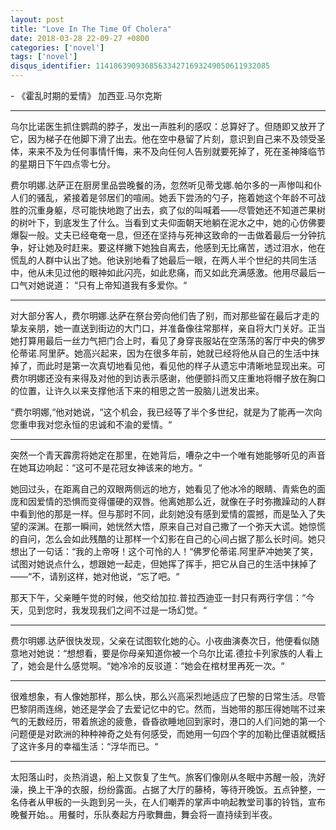 ```yaml
---
layout: post
title: "Love In The Time Of Cholera"
date: 2018-03-28 22-09-27 +0800
categories: ['novel']
tags: ['novel']
disqus_identifier: 114186390936856334271693249050611932085
---
```


\- 《霍乱时期的爱情》 加西亚.马尔克斯

- - -

乌尔比诺医生抓住鹦鹉的脖子，发出一声胜利的感叹：总算好了。但随即又放开了它，因为梯子在他脚下滑了出去。他在空中悬留了片刻，意识到自己来不及领受圣体，来来不及为任何事情忏悔，来不及向任何人告别就要死掉了，死在圣神降临节的星期日下午四点零七分。

费尔明娜.达萨正在厨房里品尝晚餐的汤，忽然听见蒂戈娜.帕尔多的一声惨叫和仆人们的骚乱，紧接着是邻居们的喧闹。她丢下尝汤的勺子，拖着她这个年龄不可战胜的沉重身躯，尽可能快地跑了出去，疯了似的叫喊着——尽管她还不知道芒果树的树叶下，到底发生了什么。当看到丈夫仰面朝天地躺在泥水之中，她的心仿佛要爆裂一般。丈夫已经奄奄一息，但还在坚持与死神这致命的一击做着最后一分钟抗争，好让她及时赶来。要这样撇下她独自离去，他感到无比痛苦，透过泪水，他在慌乱的人群中认出了她。他诀别地看了她最后一眼，在两人半个世纪的共同生活中，他从未见过他的眼神如此闪亮，如此悲痛，而又如此充满感激。他用尽最后一口气对她说道： “只有上帝知道我有多爱你。“

- - -

对大部分客人，费尔明娜.达萨在祭台旁向他们告了别，而对那些留在最后才走的挚友亲朋，她一直送到街边的大门口，并准备像往常那样，亲自将大门关好。正当她打算用最后一丝力气把门合上时，看见了身穿丧服站在空荡荡的客厅中央的佛罗伦蒂诺.阿里萨。她高兴起来，因为在很多年前，她就已经将他从自己的生活中抹掉了，而此时是第一次真切地看见他，看见他的样子从遗忘中清晰地显现出来。可费尔明娜还没有来得及对他的到访表示感谢，他便颤抖而又庄重地将帽子放在胸口的位置，让许久以来支撑他活下来的相思之苦一股脑儿迸发出来。

“费尔明娜,“他对她说，“这个机会，我已经等了半个多世纪，就是为了能再一次向您重申我对您永恒的忠诚和不渝的爱情。“

- - -

突然一个青天霹雳将她定在那里，在她背后，嘈杂之中一个唯有她能够听见的声音在她耳边响起：“这可不是花冠女神该来的地方。“

她回过头，在距离自己的双眼两侧远的地方，她看见了他冰冷的眼睛、青紫色的面庞和因爱情的恐惧而变得僵硬的双唇。他离她那么近，就像在子时弥撒躁动的人群中看到他的那是一样。但与那时不同，此刻她没有感到爱情的震撼，而是坠入了失望的深渊。在那一瞬间，她恍然大悟，原来自己对自己撒了一个弥天大谎。她惊慌的自问，怎么会如此残酷的让那样一个幻影在自己的心间占据了那么长时间。她只想出了一句话：“我的上帝呀！这个可怜的人！“佛罗伦蒂诺.阿里萨冲她笑了笑，试图对她说点什么，想跟她一起走，但她挥了挥手，把它从自己的生活中抹掉了——“不，请别这样，她对他说，“忘了吧。“

那天下午，父亲睡午觉的时候，他交给加拉.普拉西迪亚一封只有两行字信：“今天，见到您时，我发现我们之间不过是一场幻觉。“

- - -

费尔明娜.达萨很快发现，父亲在试图软化她的心。小夜曲演奏次日，他便看似随意地对她说：“想想看，要是你母亲知道你被一个乌尔比诺.德拉卡列家族的人看上了，她会是什么感觉啊。“她冷冷的反驳道：“她会在棺材里再死一次。“

- - -

很难想象，有人像她那样，那么快，那么兴高采烈地适应了巴黎的日常生活。尽管巴黎阴雨连绵，她还是学会了去爱记忆中的它。然而，当她带的那压得她喘不过来气的无数经历，带着旅途的疲惫，昏昏欲睡地回到家时，港口的人们问她的第一个问题便是对欧洲的种种神奇之处有何感受，而她用一句四个字的加勒比俚语就概括了这许多月的幸福生活：“浮华而已。“

- - -

太阳落山时，炎热消退，船上又恢复了生气。旅客们像刚从冬眠中苏醒一般，洗好澡，换上干净的衣服，纷纷露面。占据了大厅的藤椅，等待开晚饭。五点钟整，一名侍者从甲板的一头跑到另一头，在人们嘲弄的掌声中响起教堂司事的铃铛，宣布晚餐开始。。用餐时，乐队奏起方丹歌舞曲，舞会将一直持续到半夜。

